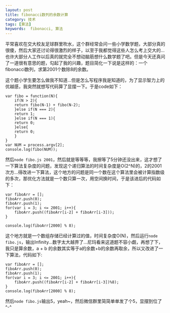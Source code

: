 ```yaml
---
layout: post
title: fibonacci数列的余数计算
category: 技术
tags: [算法] 
keywords:  fibonacci, 算法
---
```


平常喜欢在交大校友足球群里吹水，这个群经常会问一些小学数学题，大部分真的很傻，然后大家还讨论得很激烈的样子，以至于我都觉得这些人怎么考上交大的...也许大部分人工作以后真的就完全不想动脑筋想什么数学题了吧。但是今天还真问了一道很有意思的题，勾起了我的兴趣，题目简化一下说是这样的：一个fibonacci数列，求第2001个数除8的余数。

这个题小学生要怎么做我不知道...但是怎么写程序我是知道的，为了显示智力上的优越感，我突然就想写代码算了显摆一下。于是code如下：

```
var fibo = function(N){
    if(N > 2){
	return fibo(N-1) + fibo(N-2);
    }else if(N === 2){
	return 1;
    }else if(N === 1){
	return 0;
    }else{
	return 0;
    }
}
var NUM = process.argv[2];
console.log(fibo(NUM));
```

然后`node fibo.js 2001`，然后就是等等等，我擦等了5分钟还没出来，这才想了一下算法复杂度的问题，发现这个递归算法的时间复杂度是O(2^N)的，2的2001次方...得改进一下算法，这个地方的问题是同一个数在这个算法里会被计算指数级的多次，那优化方法就是一个数只算一次，用空间换时间，于是该进后的代码如下：

```
var fiboArr = [];
fiboArr.push(0);
fiboArr.push(1);
for(var i = 3; i <= 2001; i++){
    fiboArr.push((fiboArr[i-2] + fiboArr[i-3]));
}

console.log(fiboArr[2000] % 8);
```

这个地方就是一个数组存储已经计算过的值，时间复杂度O(N)，然后运行`node fibo.js`，输出Infinity...数字太大越界了...尼玛看来这道题不容小觑，再想了下，我只是算余数，a + b 的余数其实等于a的余数+b的余数再取余，所以又改进了一下算法，代码如下:

```
var fiboArr = [];
fiboArr.push(0);
fiboArr.push(1);
for(var i = 3; i <= 2001; i++){
    fiboArr.push((fiboArr[i-2] + fiboArr[i-3])%8);
}
console.log(fiboArr[2000] % 8);
```
然后`node fibo.js`输出5，yeah~，然后微信群里简简单单发了个5，显摆到位了^-^
